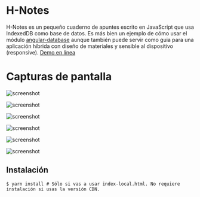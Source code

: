 # H-Notes

H-Notes es un pequeño cuaderno de apuntes escrito en JavaScript que usa IndexedDB como base de datos. Es más bien un ejemplo de cómo usar el módulo [angular-database](https://yarnpkg.com/en/package/angular-database) aunque también puede servir como guia para una aplicación híbrida con diseño de materiales y sensible al dispositivo (responsive). [Demo en línea](https://jmouriz.github.io/h-notes/)

# Capturas de pantalla

![screenshot](https://jmouriz.github.io/resources/images/screenshots/notes-1.png)

![screenshot](https://jmouriz.github.io/resources/images/screenshots/notes-2.png)

![screenshot](https://jmouriz.github.io/resources/images/screenshots/notes-3.png)

![screenshot](https://jmouriz.github.io/resources/images/screenshots/notes-4.png)

![screenshot](https://jmouriz.github.io/resources/images/screenshots/notes-5.png)

![screenshot](https://jmouriz.github.io/resources/images/screenshots/notes-6.png)

## Instalación

```
$ yarn install # Sólo si vas a usar index-local.html. No requiere instalación si usas la versión CDN.
```
